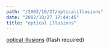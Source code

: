 ```yaml
---
path: "/2002/10/27/opticalillusions" 
date: "2002/10/27 17:44:45" 
title: "optical illusions" 
---
```

<p><a href="http://www.liquidgeneration.com/sabotage/optical_sabotage.asp">optical illusions</a> (flash required)</p>